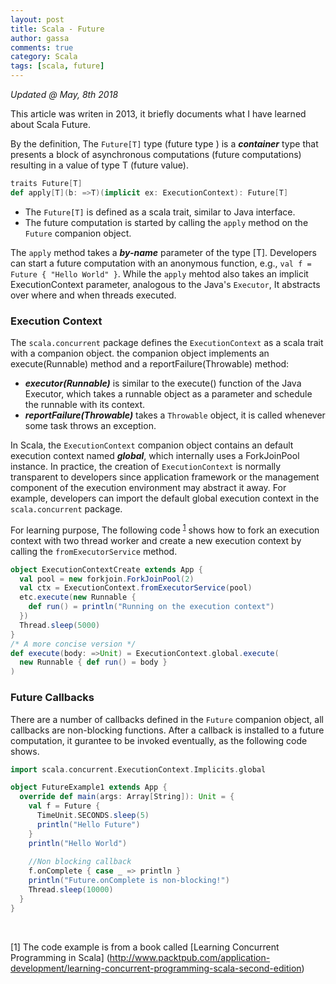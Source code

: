 ```yaml
---
layout: post
title: Scala - Future
author: gassa
comments: true
category: Scala
tags: [scala, future]
---
```



_Updated @ May, 8th 2018_

This article was writen in 2013, it briefly documents what I have learned about Scala Future.
 
By the definition, The `Future[T]` type (future type ) is a ***container*** type that presents a block of asynchronous computations (future computations) resulting in a value of type T (future value).

```scala
traits Future[T]
def apply[T](b: =>T)(implicit ex: ExecutionContext): Future[T]
```

- The `Future[T]` is defined as a scala trait, similar to Java interface. 
- The future computation is started by calling the `apply` method on the `Future` companion object.


The `apply` method takes a ***by-name*** parameter of the type [T]. Developers can start a future computation with an anonymous function, e.g., `val f = Future { "Hello World" }`. While the `apply` mehtod also takes an implicit ExecutionContext parameter, analogous to the Java's `Executor`, It abstracts over where and when threads executed.

### Execution Context

The `scala.concurrent` package defines the `ExecutionContext` as a scala trait with a companion object. the companion object implements an execute(Runnable) method and a reportFailure(Throwable) method:

+ ***executor(Runnable)*** is similar to the execute() function of the Java Executor, which takes a runnable object as a parameter and schedule the runnable with its context.
+ ***reportFailure(Throwable)*** takes a `Throwable` object, it is called whenever some task throws an exception. 

In Scala, the `ExecutionContext` companion object contains an default execution context named ***global***, which internally uses a ForkJoinPool instance. In practice, the creation of `ExecutionContext` is normally  transparent to developers since application framework or the management component of the execution environment may abstract it away. For example, developers can import the default global execution context in the `scala.concurrent` package.

For learning purpose, The following code <sup>[1](#footnote1)</sup> shows how to fork an execution context with two thread worker and create a new execution context by calling the `fromExecutorService` method.

```scala
object ExecutionContextCreate extends App { 
  val pool = new forkjoin.ForkJoinPool(2)
  val ctx = ExecutionContext.fromExecutorService(pool)
  etc.execute(new Runnable { 
  	def run() = println("Running on the execution context")
  })
  Thread.sleep(5000)
}
/* A more concise version */
def execute(body: =>Unit) = ExecutionContext.global.execute( 
  new Runnable { def run() = body } 
) 
```


### Future Callbacks

There are a number of callbacks defined in the `Future` companion object, all callbacks are non-blocking functions. After a callback is installed to a future computation, it gurantee to be invoked eventually, as the following code shows.

```scala
import scala.concurrent.ExecutionContext.Implicits.global 

object FutureExample1 extends App {
  override def main(args: Array[String]): Unit = {
    val f = Future {
      TimeUnit.SECONDS.sleep(5)
      println("Hello Future")
    }
    println("Hello World")
    
    //Non blocking callback
    f.onComplete { case _ => println }
    println("Future.onComplete is non-blocking!")
    Thread.sleep(10000)
  }
}
```

<br >

<a name="footnote1">[1]</a> The code example is from a book called [Learning Concurrent Programming in Scala] (http://www.packtpub.com/application-development/learning-concurrent-programming-scala-second-edition)

